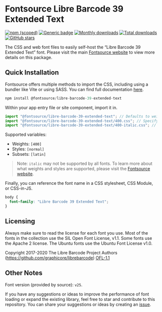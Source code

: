 # Fontsource Libre Barcode 39 Extended Text

[![npm (scoped)](https://img.shields.io/npm/v/@fontsource/libre-barcode-39-extended-text?color=brightgreen)](https://www.npmjs.com/package/@fontsource/libre-barcode-39-extended-text) [![Generic badge](https://img.shields.io/badge/fontsource-passing-brightgreen)](https://github.com/fontsource/fontsource) [![Monthly downloads](https://badgen.net/npm/dm/@fontsource/libre-barcode-39-extended-text)](https://github.com/fontsource/fontsource) [![Total downloads](https://badgen.net/npm/dt/@fontsource/libre-barcode-39-extended-text)](https://github.com/fontsource/fontsource) [![GitHub stars](https://img.shields.io/github/stars/fontsource/fontsource.svg?style=social&label=Star)](https://github.com/fontsource/fontsource/stargazers)

The CSS and web font files to easily self-host the “Libre Barcode 39 Extended Text” font. Please visit the main [Fontsource website](https://fontsource.org/fonts/libre-barcode-39-extended-text) to view more details on this package.

## Quick Installation

Fontsource offers multiple methods to import the CSS, including using a bundler like Vite or using SASS. You can find full documentation [here](https://fontsource.org/docs/getting-started/introduction).

```javascript
npm install @fontsource/libre-barcode-39-extended-text
```

Within your app entry file or site component, import it in.

```javascript
import "@fontsource/libre-barcode-39-extended-text"; // Defaults to weight 400
import "@fontsource/libre-barcode-39-extended-text/400.css"; // Specify weight
import "@fontsource/libre-barcode-39-extended-text/400-italic.css"; // Specify weight and style
```

Supported variables:
- Weights: `[400]`
- Styles: `[normal]`
- Subsets: `[latin]`

> Note: `italic` may not be supported by all fonts. To learn more about what weights and styles are supported, please visit the [Fontsource website](https://fontsource.org/fonts/libre-barcode-39-extended-text).

Finally, you can reference the font name in a CSS stylesheet, CSS Module, or CSS-in-JS.

```css
body {
  font-family: "Libre Barcode 39 Extended Text";
}
```

## Licensing
Always make sure to read the license for each font you use. Most of the fonts in the collection use the SIL Open Font License, v1.1. Some fonts use the Apache 2 license. The Ubuntu fonts use the Ubuntu Font License v1.0.

Copyright 2017-2020 The Libre Barcode Project Authors (https://github.com/graphicore/librebarcode)
[OFL-1.1](http://scripts.sil.org/OFL)

## Other Notes
Font version (provided by source): `v25`.

If you have any suggestions or ideas to improve the performance of font loading or expand the existing library, feel free to star and contribute to this repository. You can share your suggestions or ideas by creating an [issue](https://github.com/fontsource/fontsource/issues).